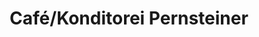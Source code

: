 ---
title: "Café/Konditorei Pernsteiner"
url: /regensburg/cafe-konditorei-pernsteiner/
shop: Süßwaren
---